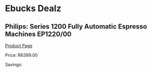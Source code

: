 
# Ebucks Dealz
## Philips: Series 1200 Fully Automatic Espresso Machines EP1220/00
[Product Page](https://www.ebucks.com/web/shop/productSelected.do?prodId=1165753718&catId=704984897)

Price: R6399.00

Savings: 


	